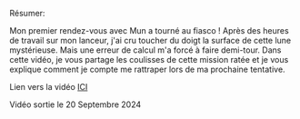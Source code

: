 
Résumer:

Mon premier rendez-vous avec Mun a tourné au fiasco ! Après des heures de travail sur mon lanceur, j'ai cru toucher du doigt la surface de cette lune mystérieuse. Mais une erreur de calcul m'a forcé à faire demi-tour. Dans cette vidéo, je vous partage les coulisses de cette mission ratée et je vous explique comment je compte me rattraper lors de ma prochaine tentative.



Lien vers la vidéo [ICI](https://youtu.be/sW7Y-mhtg9U)

Vidéo sortie le 20 Septembre 2024